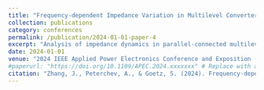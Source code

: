 ```yaml
---
title: "Frequency-dependent Impedance Variation in Multilevel Converters with Parallel Connectivity"
collection: publications
category: conferences
permalink: /publication/2024-01-01-paper-4
excerpt: "Analysis of impedance dynamics in parallel-connected multilevel converters."
date: 2024-01-01
venue: "2024 IEEE Applied Power Electronics Conference and Exposition (APEC)"
#paperurl: "https://doi.org/10.1109/APEC.2024.xxxxxxx" # Replace with actual DOI
citation: "Zhang, J., Peterchev, A., & Goetz, S. (2024). Frequency-dependent Impedance Variation in Multilevel Converters with Parallel Connectivity. In <i>2024 IEEE Applied Power Electronics Conference and Exposition (APEC)</i> (pp. 2337-2341)."
---
```


